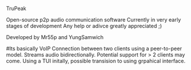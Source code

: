 TruPeak

Open-source p2p audio communication software Currently in very early stages of development Any help or adivce greatly appreciated ;)

Developed by Mr55p and YungSamwich

#Its basically VoIP
Connection between two clients using a peer-to-peer model. Streams audio bidirectionally.
Potential support for > 2 clients may come. Using a TUI initally, possible transision to using grpahical interface.
